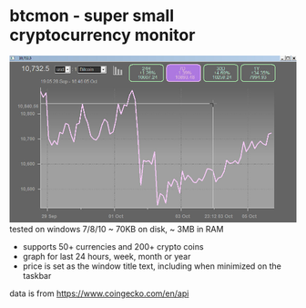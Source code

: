 # btcmon - super small cryptocurrency monitor
![alt text](https://github.com/hack-tramp/btcmon/blob/master/screen4.jpg)
<br>
tested on windows 7/8/10     ~ 70KB on disk, ~ 3MB in RAM<br>
- supports 50+ currencies and 200+ crypto coins<br>
- graph for last 24 hours, week, month or year<br>
- price is set as the window title text, including when minimized on the taskbar <br>

data is from https://www.coingecko.com/en/api  <br>
